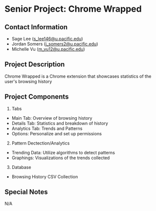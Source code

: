 # Senior Project: Chrome Wrapped

## Contact Information
- Sage Lee (s_lee146@u.pacific.edu)
- Jordan Somers (j_somers2@u.pacific.edu)
- Michelle Vu (m_vu12@u.pacific.edu)

## Project Description
Chrome Wrapped is a Chrome extension that showcases statistics of the user's browsing history

## Project Components
1. Tabs
- Main Tab: Overview of browsing history
- Details Tab: Statistics and breakdown of history
- Analytics Tab: Trends and Patterns
- Options: Personalize and set up permissions

2. Pattern Dectection/Analytics
- Trending Data: Utilize algorithms to detect patterns
- Graphings: Visualizations of the trends collected

3. Database
- Browsing History CSV Collection 

## Special Notes
N/A
